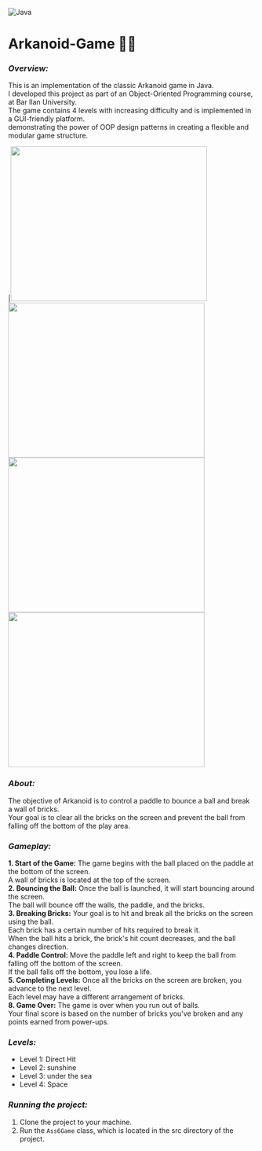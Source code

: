 ![Java](https://upload.wikimedia.org/wikipedia/en/3/30/Java_programming_language_logo.svg)
# Arkanoid-Game 💜🐠
### ***Overview:***
This is an implementation of the classic Arkanoid game in Java. <br>
I developed this project as part of an Object-Oriented Programming course, at Bar Ilan University.<br>
The game contains 4 levels with increasing difficulty and is implemented in a GUI-friendly platform.<br>
demonstrating the power of OOP design patterns in creating a flexible and modular game structure.<br>

 |<img src="https://github.com/morh1/Arkanoid-Game/assets/117579573/afdc5755-37af-46f3-9d83-7b9fce1f8a2e" width="400" height="315">
 <img src="https://github.com/morh1/Arkanoid-Game/assets/117579573/0c367da9-bafe-424a-85e4-efc9727f3399" width="400" height="315">
 <img src="https://github.com/morh1/Arkanoid-Game/assets/117579573/9b855668-8739-4453-9ca1-fdaa953223c9" width="400" height="315">
 <img src="https://github.com/morh1/Arkanoid-Game/assets/117579573/fdbabb08-e5d6-481a-ae51-bfd7cdebb4ba)" width="400" height="315"><br>
### ***About:***
The objective of Arkanoid is to control a paddle to bounce a ball and break a wall of bricks.<br>
Your goal is to clear all the bricks on the screen and prevent the ball from falling off the bottom of the play area.<br>
### ***Gameplay:***
**1. Start of the Game:** The game begins with the ball placed on the paddle at the bottom of the screen.<br>
A wall of bricks is located at the top of the screen.<br>
**2. Bouncing the Ball:** Once the ball is launched, it will start bouncing around the screen.<br>
The ball will bounce off the walls, the paddle, and the bricks.<br>
**3. Breaking Bricks:** Your goal is to hit and break all the bricks on the screen using the ball.<br>
Each brick has a certain number of hits required to break it.<br>
When the ball hits a brick, the brick's hit count decreases, and the ball changes direction.<br>
**4. Paddle Control:** Move the paddle left and right to keep the ball from falling off the bottom of the screen.<br>
If the ball falls off the bottom, you lose a life.<br>
**5. Completing Levels:** Once all the bricks on the screen are broken, you advance to the next level.<br>
Each level may have a different arrangement of bricks.<br>
**8. Game Over:** The game is over when you run out of balls.<br>
Your final score is based on the number of bricks you've broken and any points earned from power-ups.<br>
### ***Levels:***
* Level 1: Direct Hit
* Level 2: sunshine
* Level 3: under the sea
* Level 4: Space
### ***Running the project:***
1. Clone the project to your machine.<br>
2. Run the `Ass6Game` class, which is located in the src directory of the project.


